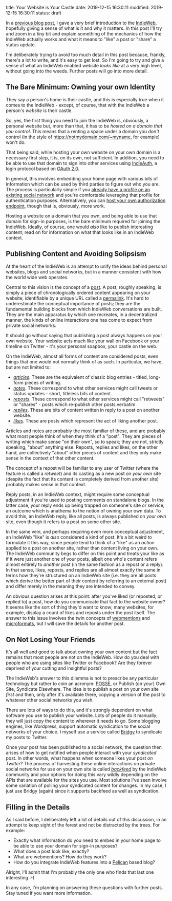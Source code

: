 title: Your Website is Your Castle
date: 2019-12-15 16:30:11
modified: 2019-12-15 16:30:11
status: draft

In a [previous blog post][1], I gave a very brief introduction to the
[IndieWeb][2], hopefully giving a sense of what is it and why it matters.
In this post I'll try and zoom in a tiny bit and explain something of the
mechanics of how the IndieWeb actually works and what it means to "like" a
post or "share" a status update.

I'm deliberately trying to avoid too much detail in this post because,
frankly, there's a lot to write, and it's easy to get lost.  So I'm going to
try and give a sense of what an IndieWeb enabled website *looks like* at a
very high level, without going into the weeds.  Further posts will go into
more detail.

## The Bare Minimum: Owning your own Identity

They say a person's home is their castle, and this is especially true when
it comes to the IndieWeb - except, of course, that with the IndieWeb a
person's *website* is their castle.

So, yes, the first thing you need to join the IndieWeb is, obviously, a
personal website but, more than that, it has to be *hosted on a domain that
you control*.  This means that a renting a space under a domain you *don't*
control (in the style of https://notmydomain.com/~myname, for example) won't
do.

That being said, while hosting your own website on your own domain is a
necessary first step, it is, on its own, not sufficient.  In addition, you
need to be able to use that domain to sign into other services using
[IndieAuth][3], a login protocol based on [OAuth 2.0][4].

In general, this involves embedding your home page with various bits of
information which can be used by third parties to figure out who you are.
The process is particularly simple if you [already have a profile on an
existing social network][5] and you're comfortable leveraging that profile
for authentication purposes.  Alternatively, you can [host your own
authorization endpoint][6], though that is, obviously, more work.

Hosting a website on a domain that you own, and being able to use that
domain for sign-in purposes, is the bare minimum required for joining the
IndieWeb.  Ideally, of course, one would *also* like to publish interesting
content; read on for information on what that looks like in an IndieWeb
context.

## Publishing Content and Avoiding Solipsism

At the heart of the IndieWeb is an attempt to unify the ideas behind
personal websites, blogs and social networks, but in a manner consistent
with how the world wide web operates.

Central to this vision is the concept of a [post][7].  A post, roughly
speaking, is simply a piece of chronologically ordered content appearing on
your website, identifiable by a unique URL called a [permalink][8].  It's
hard to underestimate the conceptual importance of posts; they are the
fundamental building blocks from which IndieWeb conversations are built.
They are the main apparatus by which one recreates, in a decentralized
manner, the kinds of online interactions one has come to expect from private
social networks.

It should go without saying that publishing a post always happens on your
own website.  Your website acts much like your wall on Facebook or your
timeline on Twitter - it's your personal soapbox, your castle on the web.

On the IndieWeb, almost all forms of content are considered posts, even
things that one would not normally think of as such.  In particular, we
have, but are not limited to:

* [*articles*][9].  These are the equivalent of classic blog entries -
  titled, long-form pieces of writing.
* [*notes*][10].  These correspond to what other services might call tweets or
  status updates - short, titleless bits of content.
* [*reposts*][11]. These correspond to what other services might call
  "retweets" or "shares" - posts which re-publish other posts verbatim.
* [*replies*][12]. These are bits of content written in reply to a post on
  another website.
* [*likes*][13].  These are posts which represent the act of liking another
  post.

Articles and notes are probably the most familiar of these, and are probably
what most people think of when they think of a "post".  They are pieces of
writing which make sense "on their own", so to speak; they are not, strictly
speaking, "about" anything else.  Reposts, replies and likes, on the other
hand, are collectively "about" other pieces of content and they only make
sense in the context of that other content.

The concept of a repost will be familiar to any user of Twitter (where the
feature is called a *retweet*) and its casting as a new post on *your own*
site (despite the fact that its content is completely derived from another
site) probably makes sense in that context.

Reply posts, in an IndieWeb context, might require some conceptual
adjustment if you're used to posting comments on standalone blogs. In the
latter case, your reply ends up being trapped on someone's site or service,
an outcome which is anathema to the notion of owning your own data.  To
avoid this, an IndieWeb reply, like all posts, is always published on *your
own* site, even though it refers to a post on some other site.

In the same vein, and perhaps requiring even more conceptual adjustment, an
IndieWeb "like" is *also* considered a kind of post.  It's a bit weird to
formulate it this way, since people tend to think of a "like" as an *action*
applied to a post on another site, rather than content living on your own.
The IndieWeb community begs to differ on this point and treats your like as
if it were just another one of your posts, albeit one who's content refers
almost entirely to *another* post (in the same fashion as a repost or a
reply).  In that sense, likes, reposts, and replies are all almost exactly
the same in terms how they're structured on an IndieWeb site (i.e. they are
all posts which derive the better part of their content by referring to an
external post) and differ merely in the meaning they are intended to convey.

An obvious question arises at this point: after you've liked (or reposted,
or replied to) a post, how do you communicate that fact to the website
owner?  It seems like the sort of thing they'd want to know; many websites,
for example, display a count of likes and reposts under the post itself.
The answer to this issue involves the twin concepts of [webmentions][14] and
[microformats][15], but I will save the details for another post.

## On Not Losing Your Friends

It's all well and good to talk about owning your own content but the fact
remains that most people are not on the IndieWeb.  How do you deal with
people who are using sites like Twitter or Facebook?  Are they forever
deprived of your cutting and insightful posts?

The IndieWeb's answer to this dilemma is not to prescribe any particular
technology but rather to coin an acronym: [POSSE][16], or Publish (on your)
Own Site, Syndicate Elsewhere.  The idea is to publish a post on your own
site *first* and then, only after it's available there, copying a version of
the post to whatever other social networks you wish.

There are lots of ways to do this, and it's strongly dependent on what
software you use to publish your website.  Lots of people do it manually;
they will just copy the content to wherever it needs to go.  Some blogging
engines, like Wordpress, support automatic syndication to the social
networks of your choice.  I myself use a service called [Bridgy][17] to
syndicate my posts to Twitter.

Once your post has been published to a social network, the question then
arises of how to get notified when people interact with your *syndicated*
post.  In other words, what happens when someone likes your post *on
Twitter*?  The process of harvesting these online interactions on private
social networks for use on your own site is called [*backfeed*][18] by the
IndieWeb community and your options for doing this vary wildly depending on
the APIs that are available for the sites you use.  Most solutions I've seen
involve some variation of polling your syndicated content for changes.  In
my case, I just use Bridgy (again) since it supports backfeed as well as
syndication.

## Filling in the Details

As I said before, I deliberately left a lot of details out of this
discussion, in an attempt to keep sight of the forest and not be distracted
by the trees.  For example:

* Exactly what information do you need to embed in your home page to be able
  to use your domain for sign-in purposes?
* What does a post look like, exactly?
* What are webmentions?  How do they work?
* How do you integrate IndieWeb features into a [Pelican][19] based blog?

Alright, I'll admit that I'm probably the only one who finds that last one
interesting :-)

In any case, I'm planning on answering these questions with further posts.
Stay tuned if you want more information.


[1]: /2019/intro-to-indieweb
[2]: https://indieweb.org
[3]: https://indieweb.org/IndieAuth
[4]: https://www.digitalocean.com/community/tutorials/an-introduction-to-oauth-2
[5]: https://indieweb.org/How_to_set_up_web_sign-in_on_your_own_domain
[6]: https://indieweb.org/selfauth
[7]: https://indieweb.org/posts
[8]: https://indieweb.org/permalink
[9]: https://indieweb.org/article
[10]: https://indieweb.org/note
[11]: https://indieweb.org/repost
[12]: https://indieweb.org/reply
[13]: https://indieweb.org/like
[14]: https://indieweb.org/webmention
[15]: https://indieweb.org/microformats
[16]: https://indieweb.org/POSSE
[17]: https://indieweb.org/Bridgy
[18]: https://indieweb.org/backfeed
[19]: https://blog.getpelican.com/
